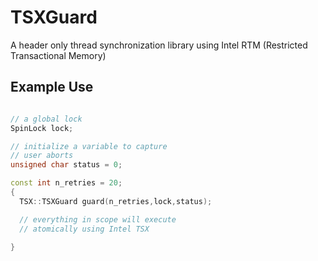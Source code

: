 # TSXGuard
A header only thread synchronization library using Intel RTM (Restricted Transactional Memory)

## Example Use
```c++

// a global lock
SpinLock lock;

// initialize a variable to capture
// user aborts
unsigned char status = 0;

const int n_retries = 20;
{
  TSX::TSXGuard guard(n_retries,lock,status);

  // everything in scope will execute
  // atomically using Intel TSX

}
```
